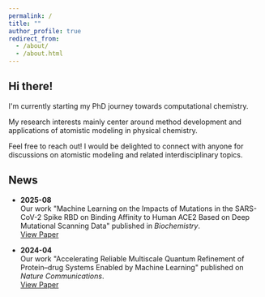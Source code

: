 ```yaml
---
permalink: /
title: ""
author_profile: true
redirect_from: 
  - /about/
  - /about.html
---
```



Hi there!
------


I'm currently starting my PhD journey towards computational chemistry.   

My research interests mainly center around method development and applications of atomistic modeling in physical chemistry.  

Feel free to reach out! I would be delighted to connect with anyone for discussions on atomistic modeling and related interdisciplinary topics.


News
---

- **2025-08**  
  Our work "Machine Learning on the Impacts of Mutations in the SARS-CoV-2 Spike RBD on Binding Affinity to Human ACE2 Based on Deep Mutational Scanning Data" published in *Biochemistry*.  
  [View Paper](/publications/2025-ML_SARS-CoV-2-RBD-hACE2_DMS-2.md)

- **2024-04**  
  Our work "Accelerating Reliable Multiscale Quantum Refinement of Protein–drug Systems Enabled by Machine Learning" published on *Nature Communications*.   
  [View Paper](/publications/2024-Accelerating_reliable_multiscale_quantum_refinement-1.md)

